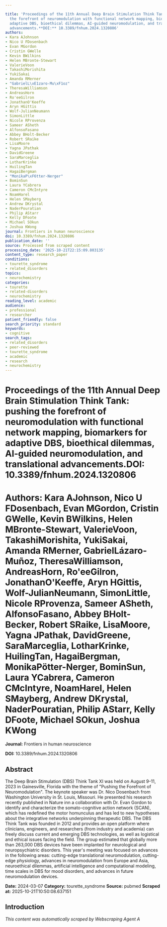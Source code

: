 ```yaml
---

title: 'Proceedings of the 11th Annual Deep Brain Stimulation Think Tank: pushing
  the forefront of neuromodulation with functional network mapping, biomarkers for
  adaptive DBS, bioethical dilemmas, AI-guided neuromodulation, and translational
  advancements.**DOI:** 10.3389/fnhum.2024.1320806'
authors:
- Kara AJohnson
- Nico U FDosenbach
- Evan MGordon
- Cristin GWelle
- Kevin BWilkins
- Helen MBronte-Stewart
- ValerieVoon
- TakashiMorishita
- YukiSakai
- Amanda RMerner
- "GabrielL\xE1zaro-Mu\xF1oz"
- TheresaWilliamson
- AndreasHorn
- Ro'eeGilron
- JonathanO'Keeffe
- Aryn HGittis
- Wolf-JulianNeumann
- SimonLittle
- Nicole RProvenza
- Sameer ASheth
- AlfonsoFasano
- Abbey BHolt-Becker
- Robert SRaike
- LisaMoore
- Yagna JPathak
- DavidGreene
- SaraMarceglia
- LotharKrinke
- HuilingTan
- HagaiBergman
- "MonikaP\xF6tter-Nerger"
- BominSun
- Laura YCabrera
- Cameron CMcIntyre
- NoamHarel
- Helen SMayberg
- Andrew DKrystal
- NaderPouratian
- Philip AStarr
- Kelly DFoote
- Michael SOkun
- Joshua KWong
journal: Frontiers in human neuroscience
doi: 10.3389/fnhum.2024.1320806
publication_date: ''
source: Processed from scraped content
processing_date: '2025-10-21T22:15:09.803135'
content_type: research_paper
conditions:
- tourette_syndrome
- related_disorders
topics:
- neurochemistry
categories:
- tourette
- related-disorders
- neurochemistry
reading_level: academic
audience:
- professional
- researcher
patient_friendly: false
search_priority: standard
keywords:
- cognitive
search_tags:
- related_disorders
- peer-reviewed
- tourette_syndrome
- academic
- research
- neurochemistry
---
```




# Proceedings of the 11th Annual Deep Brain Stimulation Think Tank: pushing the forefront of neuromodulation with functional network mapping, biomarkers for adaptive DBS, bioethical dilemmas, AI-guided neuromodulation, and translational advancements.**DOI:** 10.3389/fnhum.2024.1320806

# **Authors:** Kara AJohnson, Nico U FDosenbach, Evan MGordon, Cristin GWelle, Kevin BWilkins, Helen MBronte-Stewart, ValerieVoon, TakashiMorishita, YukiSakai, Amanda RMerner, GabrielLázaro-Muñoz, TheresaWilliamson, AndreasHorn, Ro'eeGilron, JonathanO'Keeffe, Aryn HGittis, Wolf-JulianNeumann, SimonLittle, Nicole RProvenza, Sameer ASheth, AlfonsoFasano, Abbey BHolt-Becker, Robert SRaike, LisaMoore, Yagna JPathak, DavidGreene, SaraMarceglia, LotharKrinke, HuilingTan, HagaiBergman, MonikaPötter-Nerger, BominSun, Laura YCabrera, Cameron CMcIntyre, NoamHarel, Helen SMayberg, Andrew DKrystal, NaderPouratian, Philip AStarr, Kelly DFoote, Michael SOkun, Joshua KWong

**Journal:** Frontiers in human neuroscience

**DOI:** 10.3389/fnhum.2024.1320806

## Abstract

The Deep Brain Stimulation (DBS) Think Tank XI was held on August 9-11, 2023 in Gainesville, Florida with the theme of "Pushing the Forefront of Neuromodulation". The keynote speaker was Dr. Nico Dosenbach from Washington University in St. Louis, Missouri. He presented his research recently published in Nature inn a collaboration with Dr. Evan Gordon to identify and characterize the somato-cognitive action network (SCAN), which has redefined the motor homunculus and has led to new hypotheses about the integrative networks underpinning therapeutic DBS. The DBS Think Tank was founded in 2012 and provides an open platform where clinicians, engineers, and researchers (from industry and academia) can freely discuss current and emerging DBS technologies, as well as logistical and ethical issues facing the field. The group estimated that globally more than 263,000 DBS devices have been implanted for neurological and neuropsychiatric disorders. This year's meeting was focused on advances in the following areas: cutting-edge translational neuromodulation, cutting-edge physiology, advances in neuromodulation from Europe and Asia, neuroethical dilemmas, artificial intelligence and computational modeling, time scales in DBS for mood disorders, and advances in future neuromodulation devices.

**Date:** 2024-03-07
**Category:** tourette_syndrome
**Source:** pubmed
**Scraped at:** 2025-10-21T10:50:08.637151
## Introduction
*This content was automatically scraped by Webscraping Agent A*